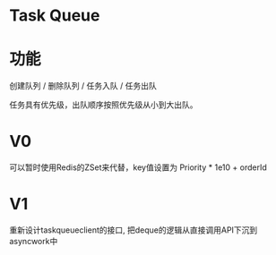 # Task Queue

# 功能
创建队列 / 删除队列 / 任务入队 / 任务出队 

任务具有优先级，出队顺序按照优先级从小到大出队。


# V0
可以暂时使用Redis的ZSet来代替，key值设置为 Priority * 1e10 + orderId

# V1
重新设计taskqueueclient的接口, 把deque的逻辑从直接调用API下沉到asyncwork中